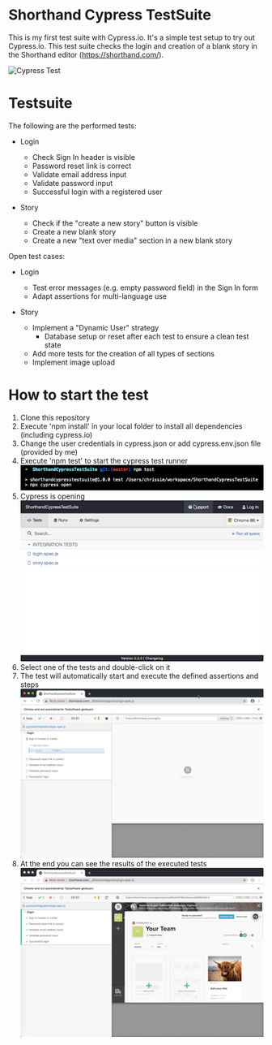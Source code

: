 # Shorthand Cypress TestSuite
This is my first test suite with Cypress.io. It's a simple test setup to try out Cypress.io.
This test suite checks the login and creation of a blank story in the Shorthand editor (https://shorthand.com/).

![Cypress Test](https://j.gifs.com/r83Ljw.gif)

# Testsuite
The following are the performed tests:
- Login
  - Check Sign In header is visible
  - Password reset link is correct
  - Validate email address input
  - Validate password input
  - Successful login with a registered user
  
 - Story
    - Check if the "create a new story" button is visible
    - Create a new blank story
    - Create a new "text over media" section in a new blank story

Open test cases:
- Login
  - Test error messages (e.g. empty password field) in the Sign In form
  - Adapt assertions for multi-language use

- Story
  - Implement a "Dynamic User" strategy
    - Database setup or reset after each test to ensure a clean test state
  - Add more tests for the creation of all types of sections
  - Implement image upload
  
# How to start the test

1. Clone this repository 
2. Execute 'npm install' in your local folder to install all dependencies (including cypress.io)
3. Change the user credentials in cypress.json or add cypress.env.json file (provided by me)
3. Execute 'npm test' to start the cypress test runner
![npm test](./assets/NpmTest.jpg)
4. Cypress is opening  
![Cypress](./assets/TestRunnerOpen.jpg)
5. Select one of the tests and double-click on it
6. The test will automatically start and execute the defined assertions and steps
![Browser opens](./assets/TestStarts.jpg)
7. At the end you can see the results of the executed tests
![Test is successful](./assets/TestSuccessful.jpg)
